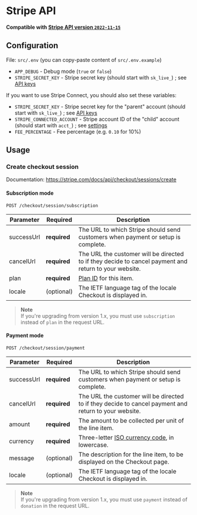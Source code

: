 # Stripe API

**Compatible with [Stripe API version `2022-11-15`](https://stripe.com/docs/upgrades#2022-11-15)**

## Configuration

File: `src/.env` (you can copy-paste content of `src/.env.example`)

- `APP_DEBUG` - Debug mode (`true` or `false`)
- `STRIPE_SECRET_KEY` - Stripe secret key (should start with `sk_live_`) ; see [API keys](https://dashboard.stripe.com/apikeys)

If you want to use Stripe Connect, you should also set these variables:

- `STRIPE_SECRET_KEY` - Stripe secret key for the "parent" account (should start with `sk_live_`) ; see [API keys](https://dashboard.stripe.com/apikeys)
- `STRIPE_CONNECTED_ACCOUNT` - Stripe account ID of the "child" account (should start with `acct_`) ; see [settings](https://dashboard.stripe.com/settings/account)
- `FEE_PERCENTAGE` - Fee percentage (e.g. `0.10` for 10%)

## Usage

### Create checkout session

Documentation: <https://stripe.com/docs/api/checkout/sessions/create>

#### Subscription mode

```http
POST /checkout/session/subscription
```

| Parameter  | Required     | Description                                                                                           |
|------------|--------------|-------------------------------------------------------------------------------------------------------|
| successUrl | **required** | The URL to which Stripe should send customers when payment or setup is complete.                      |
| cancelUrl  | **required** | The URL the customer will be directed to if they decide to cancel payment and return to your website. |
| plan       | **required** | [Plan ID](https://stripe.com/docs/api/plans) for this item.                                           |
| locale     | (optional)   | The IETF language tag of the locale Checkout is displayed in.                                         |

> **Note**  
> If you're upgrading from version 1.x, you must use `subscription` instead of `plan` in the request URL.

#### Payment mode

```http
POST /checkout/session/payment
```

| Parameter  | Required     | Description                                                                                           |
|------------|--------------|-------------------------------------------------------------------------------------------------------|
| successUrl | **required** | The URL to which Stripe should send customers when payment or setup is complete.                      |
| cancelUrl  | **required** | The URL the customer will be directed to if they decide to cancel payment and return to your website. |
| amount     | **required** | The amount to be collected per unit of the line item.                                                 |
| currency   | **required** | Three-letter [ISO currency code](https://www.iso.org/iso-4217-currency-codes.html), in lowercase.     |
| message    | (optional)   | The description for the line item, to be displayed on the Checkout page.                              |
| locale     | (optional)   | The IETF language tag of the locale Checkout is displayed in.                                         |

> **Note**  
> If you're upgrading from version 1.x, you must use `payment` instead of `donation` in the request URL.
